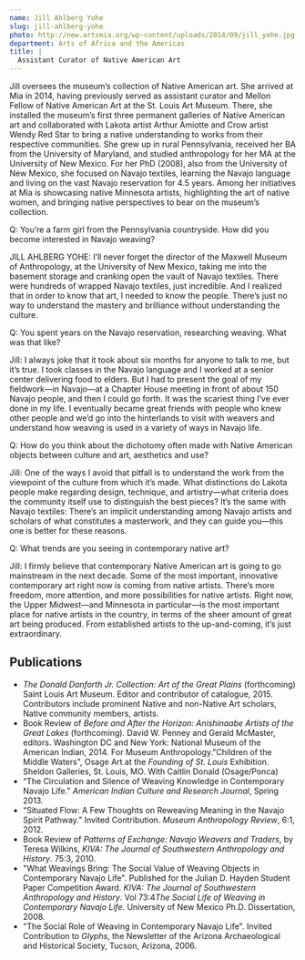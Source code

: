 ```yaml
---
name: Jill Ahlberg Yohe
slug: jill-ahlberg-yohe
photo: http://new.artsmia.org/wp-content/uploads/2014/09/jill_yohe.jpg
department: Arts of Africa and the Americas
title: |
  Assistant Curator of Native American Art
---
```


Jill oversees the museum’s collection of Native American art. She arrived at Mia in 2014, having previously served as assistant curator and Mellon Fellow of Native American Art at the St. Louis Art Museum. There, she installed the museum’s first three permanent galleries of Native American art and collaborated with Lakota artist Arthur Amiotte and Crow artist Wendy Red Star to bring a native understanding to works from their respective communities. She grew up in rural Pennsylvania, received her BA from the University of Maryland, and studied anthropology for her MA at the University of New Mexico. For her PhD (2008), also from the University of New Mexico, she focused on Navajo textiles, learning the Navajo language and living on the vast Navajo reservation for 4.5 years. Among her initiatives at Mia is showcasing native Minnesota artists, highlighting the art of native women, and bringing native perspectives to bear on the museum’s collection.

Q: You’re a farm girl from the Pennsylvania countryside. How did you become interested in Navajo weaving?

JILL AHLBERG YOHE: I’ll never forget the director of the Maxwell Museum of Anthropology, at the University of New Mexico, taking me into the basement storage and cranking open the vault of Navajo textiles. There were hundreds of wrapped Navajo textiles, just incredible. And I realized that in order to know that art, I needed to know the people. There’s just no way to understand the mastery and brilliance without understanding the culture.

Q: You spent years on the Navajo reservation, researching weaving. What was that like?

Jill: I always joke that it took about six months for anyone to talk to me, but it’s true. I took classes in the Navajo language and I worked at a senior center delivering food to elders. But I had to present the goal of my fieldwork—in Navajo—at a Chapter House meeting in front of about 150 Navajo people, and then I could go forth. It was the scariest thing I’ve ever done in my life. I eventually became great friends with people who knew other people and we’d go into the hinterlands to visit with weavers and understand how weaving is used in a variety of ways in Navajo life.

Q: How do you think about the dichotomy often made with Native American objects between culture and art, aesthetics and use?

Jill: One of the ways I avoid that pitfall is to understand the work from the viewpoint of the culture from which it’s made. What distinctions do Lakota people make regarding design, technique, and artistry—what criteria does the community itself use to distinguish the best pieces? It’s the same with Navajo textiles: There’s an implicit understanding among Navajo artists and scholars of what constitutes a masterwork, and they can guide you—this one is better for these reasons.

 Q: What trends are you seeing in contemporary native art?

Jill: I firmly believe that contemporary Native American art is going to go mainstream in the next decade. Some of the most important, innovative contemporary art right now is coming from native artists. There’s more freedom, more attention, and more possibilities for native artists. Right now, the Upper Midwest—and Minnesota in particular—is the most important place for native artists in the country, in terms of the sheer amount of great art being produced. From established artists to the up-and-coming, it’s just extraordinary.

## Publications
- <em>The Donald Danforth Jr. Collection: Art of the Great Plains</em> (forthcoming) Saint Louis Art Museum. Editor and contributor of catalogue, 2015. Contributors include prominent Native and non-Native Art scholars, Native community members, artists.
- Book Review of <em>Before and After the Horizon: Anishinaabe Artists of the Great Lakes</em> (forthcoming). David W. Penney and Gerald McMaster, editors. Washington DC and New York: National Museum of the American Indian, 2014. For Museum Anthropology."Children of the Middle Waters", Osage Art at the <em>Founding of St. Louis</em> Exhibition. Sheldon Galleries, St. Louis, MO. With Caitlin Donald (Osage/Ponca)
- “The Circulation and Silence of Weaving Knowledge in Contemporary Navajo Life.” <em>American Indian Culture and Research Journal</em>, Spring 2013.
- “Situated Flow: A Few Thoughts on Reweaving Meaning in the Navajo Spirit Pathway.” Invited Contribution. <em>Museum Anthropology Review</em>, 6:1, 2012.
- Book Review of <em>Patterns of Exchange: Navajo Weavers and Traders</em>, by Teresa Wilkins, <em>KIVA: The Journal of Southwestern Anthropology and History</em>. 75:3, 2010.
- "What Weavings Bring: The Social Value of Weaving Objects in Contemporary Navajo Life". Published for the Julian D. Hayden Student Paper Competition Award. <em>KIVA: The Journal of Southwestern Anthropology and History</em>. Vol 73:4<em>The Social Life of Weaving in Contemporary Navajo Life</em>. University of New Mexico Ph.D. Dissertation, 2008.
- "The Social Role of Weaving in Contemporary Navajo Life". Invited Contribution to <em>Glyphs</em>, the Newsletter of the Arizona Archaeological and Historical Society, Tucson, Arizona, 2006.
